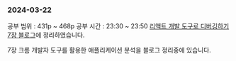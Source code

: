 ### 2024-03-22
공부 범위 : 431p ~ 468p
공부 시간 : 23:30 ~ 23:50
[리액트 개발 도구로 디버깅하기 7장 블로그](https://inblog.ai/luke/7%EC%9E%A5-%ED%81%AC%EB%A1%AC-%EA%B0%9C%EB%B0%9C%EC%9E%90-%EB%8F%84%EA%B5%AC%EB%A5%BC-%ED%99%9C%EC%9A%A9%ED%95%9C-%EC%95%A0%ED%94%8C%EB%A6%AC%EC%BC%80%EC%9D%B4%EC%85%98-%EB%B6%84%EC%84%9D-17730?traffic_type=internal)에 정리하였습니다.

7장 크롬 개발자 도구를 활용한 애플리케이션 분석을 블로그 정리중에 있습니다.
